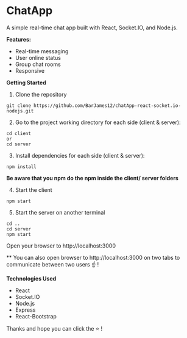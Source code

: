 # ChatApp

A simple real-time chat app built with React, Socket.IO, and Node.js.

**Features:**

- Real-time messaging
- User online status
- Group chat rooms
- Responsive

**Getting Started**

1. Clone the repository

```node
git clone https://github.com/BarJames12/chatApp-react-socket.io-nodejs.git

```

2. Go to the project working directory for each side (client & server):

```node
cd client
or
cd server
```

3. Install dependencies for each side (client & server):

```node
npm install
```

**Be aware that you npm do the npm inside the client/ server folders**

4. Start the client

```node
npm start
```

5. Start the server on another terminal

```node
cd .. 
cd server
npm start
```

Open your browser to http://localhost:3000
 
 ** You can also open browser to http://localhost:3000 on two tabs to communicate between two users ☝️ ! 

**Technologies Used**
- React
- Socket.IO
- Node.js
- Express
- React-Bootstrap

Thanks and hope you can click the ⭐ ! 
